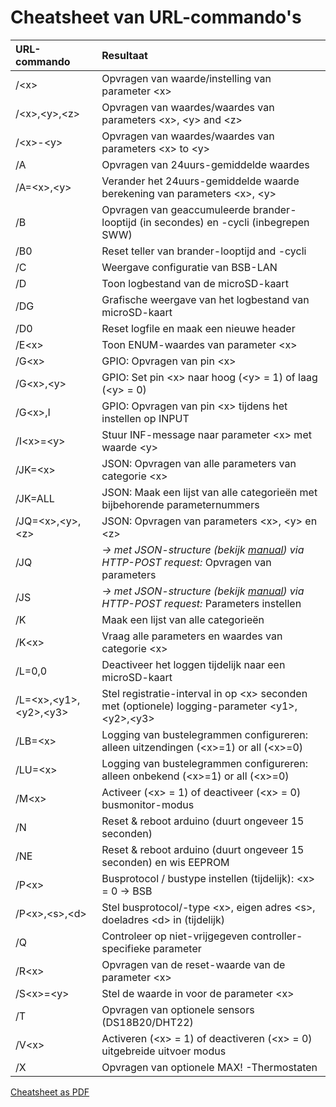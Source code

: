 # Cheatsheet van URL-commando's #

| URL-commando          | Resultaat                                                                     |
|:----------------------|:------------------------------------------------------------------------------|
|  /\<x\>               | Opvragen van waarde/instelling van parameter \<x\>
|  /\<x\>,\<y\>,\<z\>   | Opvragen van waardes/waardes van parameters \<x\>, \<y\> and \<z\>   
|  /\<x\>-\<y\>         | Opvragen van waardes/waardes van parameters \<x\> to \<y\>  
|  /A                   | Opvragen van 24uurs-gemiddelde waardes  
|  /A=\<x\>,\<y\>       | Verander het 24uurs-gemiddelde waarde berekening van parameters \<x\>, \<y\>  
|  /B                   | Opvragen van geaccumuleerde brander-looptijd (in secondes) en -cycli (inbegrepen SWW)  
|  /B0                  | Reset teller van brander-looptijd and -cycli  
|  /C                   | Weergave configuratie van BSB-LAN 
|  /D                   | Toon logbestand van de microSD-kaart 
|  /DG                  | Grafische weergave van het logbestand van microSD-kaart  
|  /D0                  | Reset logfile en maak een nieuwe header 
|  /E\<x\>              | Toon ENUM-waardes van parameter \<x\>  
|  /G\<x\>              | GPIO: Opvragen van pin \<x\>  
|  /G\<x\>,\<y\>        | GPIO: Set pin \<x\> naar hoog (\<y\> = 1) of laag (\<y\> = 0)  
|  /G\<x\>,I            | GPIO: Opvragen van pin \<x\> tijdens het instellen op INPUT 
|  /I\<x\>=\<y\>        | Stuur INF-message naar parameter \<x\> met waarde \<y\>  
|  /JK=\<x\>        	| JSON: Opvragen van alle parameters van categorie \<x\>  
|  /JK=ALL          	| JSON: Maak een lijst van alle categorieën met bijbehorende parameternummers  
|  /JQ=\<x\>,\<y\>,\<z\>      | JSON: Opvragen van parameters \<x\>, \<y\> en \<z\>  
|  /JQ                  | *→ met JSON-structure (bekijk [manual](https://1coderookie.github.io/BSB-LPB-LAN/kap08.html#824-abrufen-und-steuern-mittels-json)) via HTTP-POST request:* Opvragen van parameters
|  /JS                  | *→ met JSON-structure (bekijk [manual](https://1coderookie.github.io/BSB-LPB-LAN/kap08.html#824-abrufen-und-steuern-mittels-json)) via HTTP-POST request:* Parameters instellen
|  /K                   | Maak een lijst van alle categorieën  
|  /K\<x\>              | Vraag alle parameters en waardes van categorie \<x\>  
|  /L=0,0               | Deactiveer het loggen tijdelijk naar een microSD-kaart  
|  /L=\<x\>,\<y1\>,\<y2\>,\<y3\>       | Stel registratie-interval in op \<x\> seconden met (optionele) logging-parameter \<y1\>,\<y2\>,\<y3\>  
|  /LB=\<x\>            | Logging van bustelegrammen configureren: alleen uitzendingen (\<x\>=1) or all (\<x\>=0)  
|  /LU=\<x\>            | Logging van bustelegrammen configureren: alleen onbekend (\<x\>=1) or all (\<x\>=0)  
|  /M\<x\>              | Activeer (\<x\> = 1) of deactiveer (\<x\> = 0) busmonitor-modus 
|  /N                   | Reset & reboot arduino (duurt ongeveer 15 seconden)
|  /NE                  | Reset & reboot arduino (duurt ongeveer 15 seconden) en wis EEPROM
|  /P\<x\>              | Busprotocol / bustype instellen (tijdelijk): \<x\> = 0 → BSB | 1 → LPB | 2 → PPS  
|  /P\<x\>,\<s\>,\<d\>  | Stel busprotocol/-type \<x\>, eigen adres \<s\>, doeladres \<d\> in (tijdelijk)  
|  /Q                   | Controleer op niet-vrijgegeven controller-specifieke parameter  
|  /R\<x\>              | Opvragen van de reset-waarde van de parameter \<x\>  
|  /S\<x\>=\<y\>        | Stel de waarde <y> in voor de parameter \<x\>  
|  /T                   | Opvragen van optionele sensors (DS18B20/DHT22)  
|  /V\<x\>              | Activeren (\<x\> = 1) of deactiveren (\<x\> = 0) uitgebreide uitvoer modus 
|  /X                   | Opvragen van optionele MAX! -Thermostaten  

       
[Cheatsheet as PDF](https://github.com/1coderookie/BSB-LPB-LAN/raw/master/commandref/Cheatsheet_URL-commands_NL.pdf)

    

